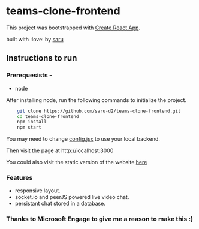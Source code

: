 # teams-clone-frontend

This project was bootstrapped with [Create React App](https://github.com/facebook/create-react-app).

built with :love: by [saru](https://github.com/saru-d2)

## Instructions to run

### Prerequesists -

- node 

After installing node, run the following commands to initialize the project.

```bash
    git clone https://github.com/saru-d2/teams-clone-frontend.git
    cd teams-clone-frontend
    npm install
    npm start
```

You may need to change [config.jsx](src/config.js) to use your local backend.

Then visit the page at http://localhost:3000

You could also visit the static version of the website [here](https://saru-d2.github.io/react-clone-frontend)

### Features

- responsive layout.
- socket.io and peerJS powered live video chat.
- persistant chat stored in a database.

### Thanks to Microsoft Engage to give me a reason to make this :)

